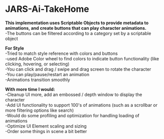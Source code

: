 # JARS-Ai-TakeHome
<b>This implementation uses Scriptable Objects to provide metadata to animations, and create buttons that can play character animations.</b>  
-The buttons can be filtered according to a category set by a scriptable object

<b>For Style</b>  
-Tried to match style reference with colors and buttons  
-used Adobe Color wheel to find colors to indicate button functionality (like clicking, hovering, or selecting)  
-You can click and drag / swipe and drag screen to rotate the character  
-You can play/pause/restart an animation  
-Animations transition smoothly  


<b>With more time I would:</b>  
-Cleanup UI more, add an embossed / depth window to display the character  
-Add UI functionality to support 100's of animations (such as a scrollbar or more filtering options like search)  
-Would do some profiling and optimization for handling loading of animations  
-Optimize UI Element scaling and sizing  
-Order some things in scene a bit better  
